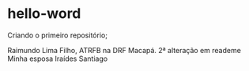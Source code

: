 # hello-word
Criando o primeiro repositório;

Raimundo Lima Filho, ATRFB na DRF Macapá.
2ª alteração em reademe
Minha esposa Iraídes Santiago

